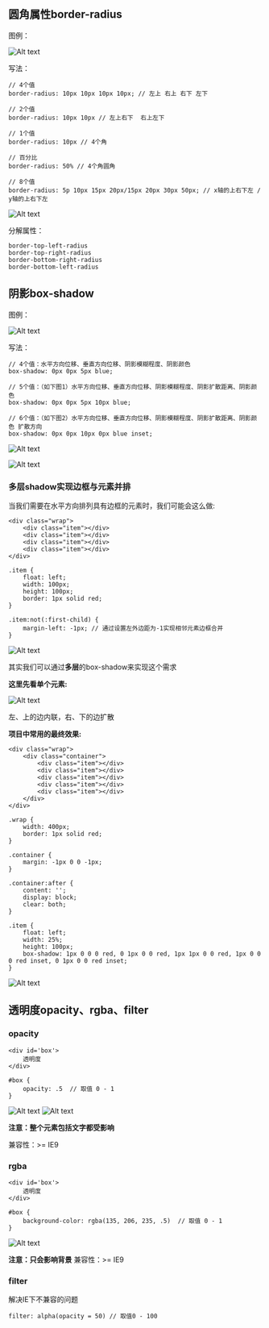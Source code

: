 ## 圆角属性border-radius

图例：

![Alt text](./imgs/11-01.png)

写法：
    
    // 4个值
    border-radius: 10px 10px 10px 10px; // 左上 右上 右下 左下
    
    // 2个值
    border-radius: 10px 10px // 左上右下  右上左下
     
    // 1个值
    border-radius: 10px // 4个角
    
    // 百分比
    border-radius: 50% // 4个角圆角
    
    // 8个值
    border-radius: 5p 10px 15px 20px/15px 20px 30px 50px; // x轴的上右下左 / y轴的上右下左
    
![Alt text](./imgs/11-02.png)

分解属性：

    border-top-left-radius
    border-top-right-radius
    border-bottom-right-radius
    border-bottom-left-radius
    
## 阴影box-shadow

图例：

![Alt text](./imgs/11-03.png)

写法：
    
    // 4个值：水平方向位移、垂直方向位移、阴影模糊程度、阴影颜色
    box-shadow: 0px 0px 5px blue;
    
    // 5个值：（如下图1）水平方向位移、垂直方向位移、阴影模糊程度、阴影扩散距离、阴影颜色
    box-shadow: 0px 0px 5px 10px blue;
    
    // 6个值：（如下图2）水平方向位移、垂直方向位移、阴影模糊程度、阴影扩散距离、阴影颜色 扩散方向
    box-shadow: 0px 0px 10px 0px blue inset;
    
![Alt text](./imgs/11-04.png)

![Alt text](./imgs/11-05.png)

### 多层shadow实现边框与元素并排

当我们需要在水平方向排列具有边框的元素时，我们可能会这么做:

    <div class="wrap">
        <div class="item"></div>
        <div class="item"></div>
        <div class="item"></div>
        <div class="item"></div>
    </div>
    
    .item {
        float: left;
        width: 100px;
        height: 100px;
        border: 1px solid red;
    }
    
    .item:not(:first-child) {
        margin-left: -1px; // 通过设置左外边距为-1实现相邻元素边框合并
    }
    
![Alt text](./imgs/11-09.png)

其实我们可以通过**多层**的box-shadow来实现这个需求

**这里先看单个元素:**

![Alt text](./imgs/11-10.png)

左、上的边内联，右、下的边扩散

**项目中常用的最终效果:**

    <div class="wrap">
        <div class="container">
            <div class="item"></div>
            <div class="item"></div>
            <div class="item"></div>
            <div class="item"></div>
            <div class="item"></div>
        </div>
    </div>
    
    .wrap {
        width: 400px;
        border: 1px solid red;
    }
    
    .container {
        margin: -1px 0 0 -1px;
    }
    
    .container:after {
        content: '';
        display: block;
        clear: both;
    }
    
    .item {
        float: left;
        width: 25%;
        height: 100px;
        box-shadow: 1px 0 0 0 red, 0 1px 0 0 red, 1px 1px 0 0 red, 1px 0 0 0 red inset, 0 1px 0 0 red inset;
    }
    
![Alt text](./imgs/11-11.png)
    
## 透明度opacity、rgba、filter

### opacity

    <div id='box'>
        透明度
    </div>
    
    #box {
        opacity: .5  // 取值 0 - 1
    }
    
![Alt text](./imgs/11-06.png)
![Alt text](./imgs/11-07.png)

**注意：整个元素包括文字都受影响**

兼容性：>= IE9

### rgba

    <div id='box'>
        透明度
    </div>
    
    #box {
        background-color: rgba(135, 206, 235, .5)  // 取值 0 - 1
    }
    
![Alt text](./imgs/11-08.png)

**注意：只会影响背景**
兼容性：>= IE9

### filter

解决IE下不兼容的问题

    filter: alpha(opacity = 50) // 取值0 - 100
    
